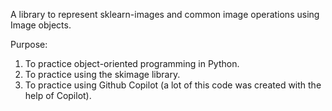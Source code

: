 A library to represent sklearn-images and common image operations using Image objects.
 
Purpose:
1. To practice object-oriented programming in Python.
2. To practice using the skimage library.
3. To practice using Github Copilot (a lot of this code was created with the help of Copilot).
